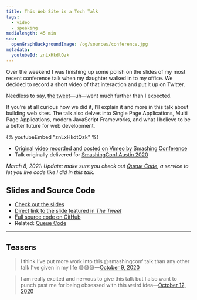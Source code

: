 ```yaml
---
title: This Web Site is a Tech Talk
tags:
  - video
  - speaking
medialength: 45 min
seo:
  openGraphBackgroundImage: /og/sources/conference.jpg
metadata:
  youtubeId: znLxHkdtQzk
---
```

Over the weekend I was finishing up some polish on the slides of my most recent conference talk when my daughter walked in to my office. We decided to record a short video of that interaction and put it up on Twitter.

Needless to say, [the tweet](https://twitter.com/zachleat/status/1365786974813093896)—uh—went much further than I expected.

If you’re at all curious how we did it, I’ll explain it and more in this talk about building web sites. The talk also delves into Single Page Applications, Multi Page Applications, modern JavaScript Frameworks, and what I believe to be a better future for web development.

{% youtubeEmbed "znLxHkdtQzk" %}

* [Original video recorded and posted on Vimeo by Smashing Conference](https://vimeo.com/468775760/1838969b45)
* Talk originally delivered for [SmashingConf Austin 2020](https://smashingconf.com/austin-2020/)

_March 8, 2021: Update: make sure you check out [Queue Code](/web/queue-code/), a service to let you live code like I did in this talk._

## Slides and Source Code

* [Check out the slides](https://techtalk.zachleat.dev/)
* [Direct link to the slide featured in _The Tweet_](https://techtalk.zachleat.dev/slides/2.0/)
* [Full source code on GitHub](https://github.com/zachleat/this-website-is-a-tech-talk)
* Related: [Queue Code](/web/queue-code/)

---

## Teasers

> I think I’ve put more work into this @smashingconf talk than any other talk I’ve given in my life 😅😅😅—[October 9, 2020](https://twitter.com/zachleat/status/1314650004791885824)

> I am really excited and nervous to give this talk but I also want to punch past me for being obsessed with this weird idea—[October 12, 2020](https://twitter.com/zachleat/status/1315658230761172993)
